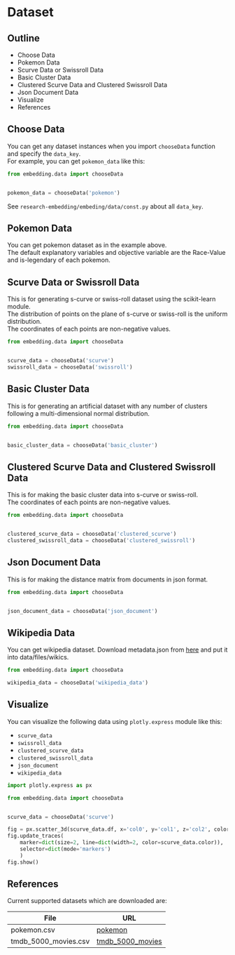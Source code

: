 # Dataset

## Outline
- Choose Data
- Pokemon Data
- Scurve Data or Swissroll Data
- Basic Cluster Data
- Clustered Scurve Data and Clustered Swissroll Data
- Json Document Data
- Visualize
- References

## Choose Data
You can get any dataset instances when you import `chooseData` function and specify the `data_key`.  
For example, you can get `pokemon_data` like this:
```python
from embedding.data import chooseData


pokemon_data = chooseData('pokemon')
```
See `research-embedding/embeding/data/const.py` about all `data_key`.
## Pokemon Data
You can get pokemon dataset as in the example above.  
The default explanatory variables and objective variable are the Race-Value and is-legendary of each pokemon.

## Scurve Data or Swissroll Data
This is for generating s-curve or swiss-roll dataset using the scikit-learn module.  
The distribution of points on the plane of s-curve or swiss-roll is the uniform distribution.  
The coordinates of each points are non-negative values.
```python
from embedding.data import chooseData


scurve_data = chooseData('scurve')
swissroll_data = chooseData('swissroll')
```
## Basic Cluster Data
This is for generating an artificial dataset with any number of clusters following a multi-dimensional normal distribution.
```python
from embedding.data import chooseData


basic_cluster_data = chooseData('basic_cluster')
```
## Clustered Scurve Data and Clustered Swissroll Data
This is for making the basic cluster data into s-curve or swiss-roll.  
The coordinates of each points are non-negative values.
```python
from embedding.data import chooseData


clustered_scurve_data = chooseData('clustered_scurve')
clustered_swissroll_data = chooseData('clustered_swissroll')
```

## Json Document Data
This is for making the distance matrix from documents in json format.
```python
from embedding.data import chooseData


json_document_data = chooseData('json_document')
```

## Wikipedia Data
You can get wikipedia dataset.
Download metadata.json from [here](https://github.com/pmernyei/wiki-cs-dataset/tree/master/dataset) and put it into data/files/wikics.
```python
from embedding.data import chooseData

wikipedia_data = chooseData('wikipedia_data')
```

## Visualize
You can visualize the following data using `plotly.express` module like this:
- `scurve_data`
- `swissroll_data`
- `clustered_scurve_data`
- `clustered_swissroll_data`
- `json_document`
- `wikipedia_data`

```python
import plotly.express as px

from embedding.data import chooseData


scurve_data = chooseData('scurve')

fig = px.scatter_3d(scurve_data.df, x='col0', y='col1', z='col2', color=scurve_data.color)
fig.update_traces(
    marker=dict(size=2, line=dict(width=2, color=scurve_data.color)),
    selector=dict(mode='markers')
    )
fig.show()
```

## References
Current supported datasets which are downloaded are:

|  File |  URL |
| ----  | ---- |
|  pokemon.csv  |  [pokemon](https://www.kaggle.com/rounakbanik/pokemon)  |
|  tmdb_5000_movies.csv  |  [tmdb_5000_movies](https://www.kaggle.com/tmdb/tmdb-movie-metadata?select=tmdb_5000_movies.csv)  |
